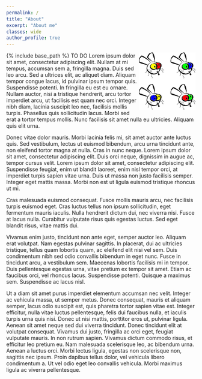 ```yaml
---
permalink: /
title: "About"
excerpt: "About me"
classes: wide
author_profile: true
---
```


{% include base_path %}
<img src="../images/flies.png" alt="flies" style="width:30%;" align="right"/>
TO DO
Lorem ipsum dolor sit amet, consectetur adipiscing elit. Nullam at mi tempus, accumsan sem a, fringilla magna. Duis sed leo arcu. Sed a ultrices elit, ac aliquet diam. Aliquam tempor congue lacus, id pulvinar ipsum tempor quis. Suspendisse potenti. In fringilla eu est eu ornare. Nullam auctor, nisi a tristique hendrerit, arcu tortor imperdiet arcu, ut facilisis est quam nec orci. Integer nibh diam, lacinia suscipit leo nec, facilisis mollis turpis. Phasellus quis sollicitudin lacus. Morbi sed erat a tortor tempus mollis. Nunc facilisis sit amet nulla eu ultricies. Aliquam quis elit urna.

Donec vitae dolor mauris. Morbi lacinia felis mi, sit amet auctor ante luctus quis. Sed vestibulum, lectus ut euismod bibendum, arcu urna tincidunt ante, non eleifend tortor magna at nulla. Cras in nunc neque. Lorem ipsum dolor sit amet, consectetur adipiscing elit. Duis orci neque, dignissim in augue ac, tempor cursus velit. Lorem ipsum dolor sit amet, consectetur adipiscing elit. Suspendisse feugiat, enim ut blandit laoreet, enim nisl tempor orci, at imperdiet turpis sapien vitae urna. Duis ut massa non justo facilisis semper. Integer eget mattis massa. Morbi non est ut ligula euismod tristique rhoncus ut mi.

Cras malesuada euismod consequat. Fusce mollis mauris arcu, nec facilisis turpis euismod eget. Cras luctus tellus non ipsum sollicitudin, eget fermentum mauris iaculis. Nulla hendrerit dictum dui, nec viverra nisi. Fusce at lacus nulla. Curabitur vulputate risus quis egestas luctus. Sed eget blandit risus, vitae mattis dui.

Vivamus enim justo, tincidunt non ante eget, semper auctor leo. Aliquam erat volutpat. Nam egestas pulvinar sagittis. In placerat, dui ac ultricies tristique, tellus quam lobortis quam, ac eleifend elit nisi vel sem. Duis condimentum nibh sed odio convallis bibendum in eget nunc. Fusce in tincidunt arcu, a vestibulum sem. Maecenas lobortis facilisis mi in tempor. Duis pellentesque egestas urna, vitae pretium ex tempor sit amet. Etiam ac faucibus orci, vel rhoncus lacus. Suspendisse potenti. Quisque a maximus sem. Suspendisse ac lacus nisl.

Ut a diam sit amet purus imperdiet elementum accumsan nec velit. Integer ac vehicula massa, ut semper metus. Donec consequat, mauris et aliquam semper, lacus odio suscipit est, quis pharetra tortor sapien vitae est. Integer efficitur, nulla vitae luctus pellentesque, felis dui faucibus nulla, et iaculis turpis urna quis nisi. Donec ut nisi mattis, porttitor eros ut, pulvinar ligula. Aenean sit amet neque sed dui viverra tincidunt. Donec tincidunt elit at volutpat consequat. Vivamus dui justo, fringilla ac orci eget, feugiat vulputate mauris. In non rutrum sapien. Vivamus dictum commodo risus, et efficitur leo pretium eu. Nam malesuada scelerisque leo, ac bibendum urna. Aenean a luctus orci. Morbi lectus ligula, egestas non scelerisque non, sagittis nec ipsum. Proin dapibus tellus dolor, vel vehicula libero condimentum a. Ut vel odio eget leo convallis vehicula. Morbi maximus ligula ac viverra pellentesque.
